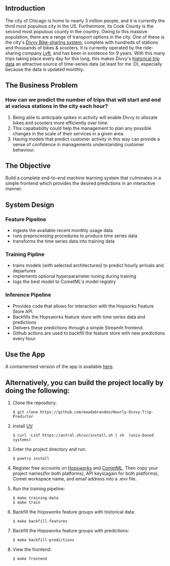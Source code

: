 ## Introduction

The city of Chicago is home to nearly 3 million people, and it is currently the third most populous city in the US. Furthermore, its Cook County is the second most populous county in the country. Owing to this massive population, there are a range of transport options in the city. One of these is the city's [Divvy Bike-sharing system](https://divvybikes.com/), complete with hundreds of stations and thousands of bikes & scooters. It is currently operated by the ride-sharing company [Lyft](https://www.lyft.com/), and has been in existence for 9 years. With this many trips taking place every day for this long, this makes Divvy's [historical trip data](https://divvybikes.com/system-data) an attractive source of time-series data (at least for me :D), especially because the data is updated monthly.


## The Business Problem
### How can we predict the number of trips that will start and end at various stations in the city each hour?

1. Being able to anticipate spikes in activity will enable Divvy to allocate bikes and scooters more efficiently over time. 
2. This capabability could help the management to plan any possible changes in the scale of their services in a given area.
3. Having models that predict customer activity in this way can provide a sense of confidence in managements understanding 
   customer behaviour.

## The Objective 
Build a complete end-to-end machine learning system that culminates in a simple frontend which provides the desired predictions in an interactive manner.

## System Design

### Feature Pipeline
- ingests the available recent monthly usage data
- runs preprocessing procedures to produce time series data
- transforms the time series data into training data

### Training Pipline 
- trains models (with selected architectures) to predict hourly arrivals and departures
- implements optional hyperparameter tuning during training
- logs the best model to CometML's model registry

### Inference Pipeline
- Provides code that allows for interaction with the Hopsorks Feature Store API.
- Backfills the Hopsworks feature store with time series data and predictions
- Delivers these predictions through a simple Streamlit frontend.
- Github actions are used to backfill the feature store with new predictions every hour.

## Use the App
A containerised version of the app is available [here](https://melodious-wisdom-production-2431.up.railway.app/).

## Alternatively, you can build the project locally by doing the following:

1. Clone the repository:
    ```
    $ git clone https://github.com/maadabrandon/Hourly-Divvy-Trip-Predictor
    ```

2. Install [UV]()
   ```
   $ curl -LsSf https://astral.sh/uv/install.sh | sh  (unix-based systems)
   ```

3. Enter the project directory and run:
    ```
    $ poetry install
    ```

4. Register free accounts on [Hopsworks](https://c.app.hopsworks.ai/) and [CometML](https://www.comet.com/). 
   Then copy your project names(for both platforms), API keys(again for both platforms), Comet workspace name, and email address into a .env file.

5. Run the training pipeline:
    ```
    $ make training-data
    $ make train
    ```
6. Backfill the Hopsworks feature groups with historical data:
    ```
    $ make backfill-features  
    ```
7. Backfill the Hopsworks feature groups with predictions:
    ```
    $ make backfill-predictions
    ```

8. View the frontend:
    ```
    $ make frontend
    ```
